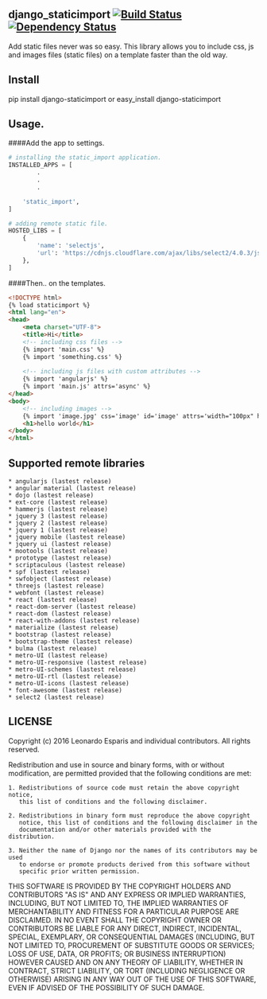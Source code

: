 django_staticimport [![Build Status](https://travis-ci.org/leoxnidas/django_staticimport.svg?branch=master)](https://travis-ci.org/leoxnidas/django_staticimport) [![Dependency Status](https://dependencyci.com/github/leoxnidas/django_staticimport/badge)](https://dependencyci.com/github/leoxnidas/django_staticimport)
-------------------

Add static files never was so easy. This library allows you to include css, js and images files (static files) on a template faster than the old way.


Install
-------

pip install django-staticimport or easy_install django-staticimport


Usage.
------

####Add the app to settings.

```python
# installing the static_import application.
INSTALLED_APPS = [
		.
		.
		.

    'static_import',
]

# adding remote static file.
HOSTED_LIBS = [
	{
		'name': 'selectjs',
		'url': 'https://cdnjs.cloudflare.com/ajax/libs/select2/4.0.3/js/select2.min.js'
	},
]
```

####Then.. on the templates.

```html
<!DOCTYPE html>
{% load staticimport %}
<html lang="en">
<head>
	<meta charset="UTF-8">
	<title>Hi</title>
	<!-- including css files -->
	{% import 'main.css' %}
	{% import 'something.css' %}
	
	<!-- including js files with custom attributes -->
	{% import 'angularjs' %}
	{% import 'main.js' attrs='async' %}
</head>
<body>
	<!-- including images -->
	{% import 'image.jpg' css='image' id='image' attrs='width="100px" height="100px" data-city="picture"' %}
	<h1>hello world</h1>
</body>
</html>
```

Supported remote libraries
--------------------------

	* angularjs (lastest release)
	* angular material (lastest release)
	* dojo (lastest release)
	* ext-core (lastest release)
	* hammerjs (lastest release)
	* jquery 3 (lastest release)
	* jquery 2 (lastest release)
	* jquery 1 (lastest release)
	* jquery mobile (lastest release)
	* jquery ui (lastest release)
	* mootools (lastest release)
	* prototype (lastest release)
	* scriptaculous (lastest release)
	* spf (lastest release)
	* swfobject (lastest release)
	* threejs (lastest release)
	* webfont (lastest release)
	* react (lastest release)
	* react-dom-server (lastest release)
	* react-dom (lastest release)
	* react-with-addons (lastest release)
	* materialize (lastest release)
	* bootstrap (lastest release)
	* bootstrap-theme (lastest release)
	* bulma (lastest release)
	* metro-UI (lastest release)
	* metro-UI-responsive (lastest release)
	* metro-UI-schemes (lastest release)
	* metro-UI-rtl (lastest release)
	* metro-UI-icons (lastest release)
	* font-awesome (lastest release)
	* select2 (lastest release)


LICENSE
-------

Copyright (c) 2016 Leonardo Esparis and individual contributors.
All rights reserved.

Redistribution and use in source and binary forms, with or without modification,
are permitted provided that the following conditions are met:

    1. Redistributions of source code must retain the above copyright notice, 
       this list of conditions and the following disclaimer.
    
    2. Redistributions in binary form must reproduce the above copyright 
       notice, this list of conditions and the following disclaimer in the
       documentation and/or other materials provided with the distribution.

    3. Neither the name of Django nor the names of its contributors may be used
       to endorse or promote products derived from this software without
       specific prior written permission.

THIS SOFTWARE IS PROVIDED BY THE COPYRIGHT HOLDERS AND CONTRIBUTORS "AS IS" AND
ANY EXPRESS OR IMPLIED WARRANTIES, INCLUDING, BUT NOT LIMITED TO, THE IMPLIED
WARRANTIES OF MERCHANTABILITY AND FITNESS FOR A PARTICULAR PURPOSE ARE
DISCLAIMED. IN NO EVENT SHALL THE COPYRIGHT OWNER OR CONTRIBUTORS BE LIABLE FOR
ANY DIRECT, INDIRECT, INCIDENTAL, SPECIAL, EXEMPLARY, OR CONSEQUENTIAL DAMAGES
(INCLUDING, BUT NOT LIMITED TO, PROCUREMENT OF SUBSTITUTE GOODS OR SERVICES;
LOSS OF USE, DATA, OR PROFITS; OR BUSINESS INTERRUPTION) HOWEVER CAUSED AND ON
ANY THEORY OF LIABILITY, WHETHER IN CONTRACT, STRICT LIABILITY, OR TORT
(INCLUDING NEGLIGENCE OR OTHERWISE) ARISING IN ANY WAY OUT OF THE USE OF THIS
SOFTWARE, EVEN IF ADVISED OF THE POSSIBILITY OF SUCH DAMAGE.
